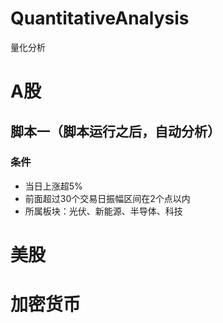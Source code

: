 # QuantitativeAnalysis
量化分析

# A股
## 脚本一（脚本运行之后，自动分析）
### 条件
- 当日上涨超5%
- 前面超过30个交易日振幅区间在2个点以内
- 所属板块：光伏、新能源、半导体、科技

# 美股
# 加密货币
